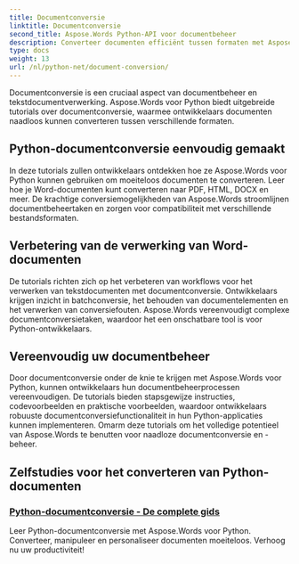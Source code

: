 ```yaml
---
title: Documentconversie
linktitle: Documentconversie
second_title: Aspose.Words Python-API voor documentbeheer
description: Converteer documenten efficiënt tussen formaten met Aspose.Words voor Python. Stroomlijn de verwerking van Word-documenten en vereenvoudig uw documentbeheertaken.
type: docs
weight: 13
url: /nl/python-net/document-conversion/
---
```


Documentconversie is een cruciaal aspect van documentbeheer en tekstdocumentverwerking. Aspose.Words voor Python biedt uitgebreide tutorials over documentconversie, waarmee ontwikkelaars documenten naadloos kunnen converteren tussen verschillende formaten.

## Python-documentconversie eenvoudig gemaakt

In deze tutorials zullen ontwikkelaars ontdekken hoe ze Aspose.Words voor Python kunnen gebruiken om moeiteloos documenten te converteren. Leer hoe je Word-documenten kunt converteren naar PDF, HTML, DOCX en meer. De krachtige conversiemogelijkheden van Aspose.Words stroomlijnen documentbeheertaken en zorgen voor compatibiliteit met verschillende bestandsformaten.

## Verbetering van de verwerking van Word-documenten

De tutorials richten zich op het verbeteren van workflows voor het verwerken van tekstdocumenten met documentconversie. Ontwikkelaars krijgen inzicht in batchconversie, het behouden van documentelementen en het verwerken van conversiefouten. Aspose.Words vereenvoudigt complexe documentconversietaken, waardoor het een onschatbare tool is voor Python-ontwikkelaars.

## Vereenvoudig uw documentbeheer

Door documentconversie onder de knie te krijgen met Aspose.Words voor Python, kunnen ontwikkelaars hun documentbeheerprocessen vereenvoudigen. De tutorials bieden stapsgewijze instructies, codevoorbeelden en praktische voorbeelden, waardoor ontwikkelaars robuuste documentconversiefunctionaliteit in hun Python-applicaties kunnen implementeren. Omarm deze tutorials om het volledige potentieel van Aspose.Words te benutten voor naadloze documentconversie en -beheer.

## Zelfstudies voor het converteren van Python-documenten
### [Python-documentconversie - De complete gids](./python-document-conversion/)
Leer Python-documentconversie met Aspose.Words voor Python. Converteer, manipuleer en personaliseer documenten moeiteloos. Verhoog nu uw productiviteit!